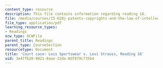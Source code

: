 ```yaml
---
content_type: resource
description: This file contains information regarding reading 18.
file: /media/courses/15-628j-patents-copyrights-and-the-law-of-intellectual-property-spring-2013/3e47fb2098218aae22da8df879c735b4_MIT15_628JS13_read18.pdf
file_type: application/pdf
learning_resource_types:
- Readings
ocw_type: OCWFile
parent_title: Readings
parent_type: CourseSection
resourcetype: Document
title: 'Court case: Lois Sportswear v. Levi Strauss, Reading 18'
uid: 3e47fb20-9821-8aae-22da-8df879c735b4
---
```

